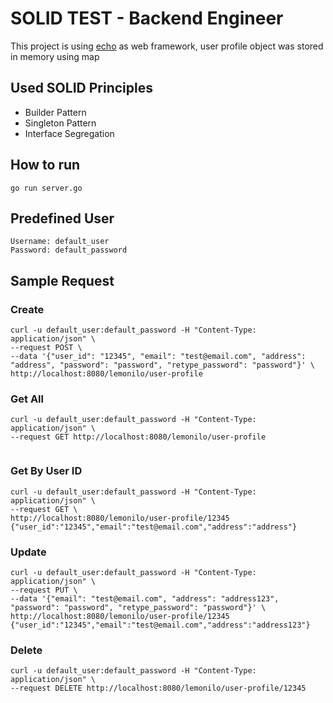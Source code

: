 # SOLID TEST - Backend Engineer

This project is using [echo](https://echo.labstack.com/) as web framework, user profile object was stored in memory using map

## Used SOLID Principles

- Builder Pattern
- Singleton Pattern
- Interface Segregation

## How to run

```
go run server.go
```

## Predefined User
```
Username: default_user
Password: default_password
```

## Sample Request

### Create
```
curl -u default_user:default_password -H "Content-Type: application/json" \
--request POST \
--data '{"user_id": "12345", "email": "test@email.com", "address": "address", "password": "password", "retype_password": "password"}' \
http://localhost:8080/lemonilo/user-profile

```

### Get All
```
curl -u default_user:default_password -H "Content-Type: application/json" \
--request GET http://localhost:8080/lemonilo/user-profile


```

### Get By User ID
```
curl -u default_user:default_password -H "Content-Type: application/json" \
--request GET \ 
http://localhost:8080/lemonilo/user-profile/12345
{"user_id":"12345","email":"test@email.com","address":"address"}

```

### Update
```
curl -u default_user:default_password -H "Content-Type: application/json" \
--request PUT \ 
--data '{"email": "test@email.com", "address": "address123", "password": "password", "retype_password": "password"}' \
http://localhost:8080/lemonilo/user-profile/12345
{"user_id":"12345","email":"test@email.com","address":"address123"}

```

### Delete 
```
curl -u default_user:default_password -H "Content-Type: application/json" \
--request DELETE http://localhost:8080/lemonilo/user-profile/12345

```
